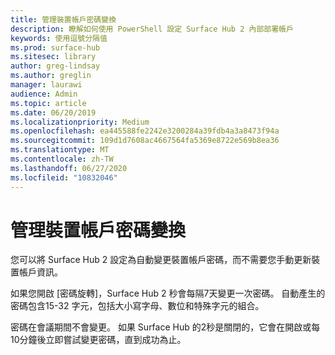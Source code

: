 ```yaml
---
title: 管理裝置帳戶密碼變換
description: 瞭解如何使用 PowerShell 設定 Surface Hub 2 內部部署帳戶
keywords: 使用逗號分隔值
ms.prod: surface-hub
ms.sitesec: library
author: greg-lindsay
ms.author: greglin
manager: laurawi
audience: Admin
ms.topic: article
ms.date: 06/20/2019
ms.localizationpriority: Medium
ms.openlocfilehash: ea445588fe2242e3200284a39fdb4a3a8473f94a
ms.sourcegitcommit: 109d1d7608ac4667564fa5369e8722e569b8ea36
ms.translationtype: MT
ms.contentlocale: zh-TW
ms.lasthandoff: 06/27/2020
ms.locfileid: "10832046"
---
```

# 管理裝置帳戶密碼變換

您可以將 Surface Hub 2 設定為自動變更裝置帳戶密碼，而不需要您手動更新裝置帳戶資訊。

如果您開啟 [密碼旋轉]，Surface Hub 2 秒會每隔7天變更一次密碼。 自動產生的密碼包含15-32 字元，包括大小寫字母、數位和特殊字元的組合。

密碼在會議期間不會變更。 如果 Surface Hub 的2秒是關閉的，它會在開啟或每10分鐘後立即嘗試變更密碼，直到成功為止。
